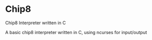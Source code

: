 # Chip8
Chip8 Interpreter written in C

A basic chip8 interpreter written in C, using ncurses for input/output